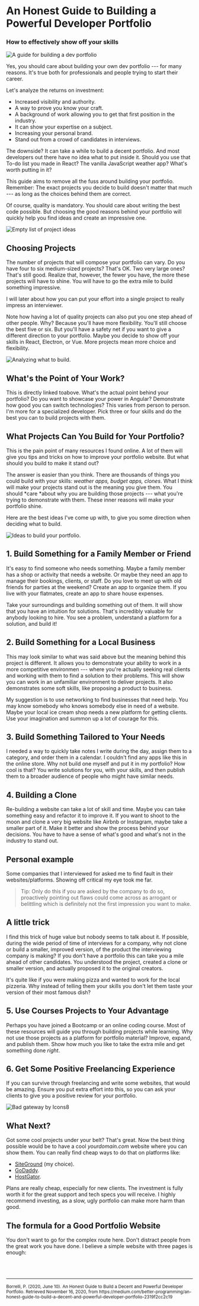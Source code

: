 # An Honest Guide to Building a Powerful Developer Portfolio

### How to effectively show off your skills

![A guide for building a dev portfolio](https://miro.medium.com/max/1884/1*_D5k02kTySygDTttM3UeTA.png)

Yes, you should care about building your own dev portfolio --- for many reasons. It's true both for professionals and people trying to start their career.

Let's analyze the returns on investment:

-   Increased visibility and authority.
-   A way to prove you know your craft.
-   A background of work allowing you to get that first position in the industry.
-   It can show your expertise on a subject.
-   Increasing your personal brand.
-   Stand out from a crowd of candidates in interviews.

The downside? It can take a while to build a decent portfolio. And most developers out there have no idea what to put inside it. Should you use that To-do list you made in React? The vanilla JavaScript weather app? What's worth putting in it?

This guide aims to remove all the fuss around building your portfolio. Remember: The exact projects you decide to build doesn't matter that much --- as long as the choices behind them are correct.

Of course, quality is mandatory. You should care about writing the best code possible. But choosing the good reasons behind your portfolio will quickly help you find ideas and create an impressive one.

![Empty list of project ideas](https://miro.medium.com/max/1824/1*N1J2885y8q1VQT4KGU1Vlw.png)


## Choosing Projects

The number of projects that will compose your portfolio can vary. Do you have four to six medium-sized projects? That's OK. Two very large ones? That's still good. Realize that, however, the fewer you have, the more these projects will have to shine. You will have to go the extra mile to build something impressive.

I will later about how you can put your effort into a single project to really impress an interviewer.

Note how having a lot of quality projects can also put you one step ahead of other people. Why? Because you'll have more flexibility. You'll still choose the best five or six. But you'll have a safety net if you want to give a different direction to your portfolio. Maybe you decide to show off your skills in React, Electron, or Vue. More projects mean more choice and flexibility.

![Analyzing what to build.](https://miro.medium.com/max/1842/1*miQ9Sps9KB1hosHEu3yBYg.png)

## What's the Point of Your Work?

This is directly linked toabove. What's the actual point behind your portfolio? Do you want to showcase your power in Angular? Demonstrate how good you can switch technologies? This varies from person to person. I'm more for a specialized developer. Pick three or four skills and do the best you can to build projects with them.

## What Projects Can You Build for Your Portfolio?

This is the pain point of many resources I found online. A lot of them will give you tips and tricks on how to improve your portfolio website. But what should you build to make it stand out?

The answer is easier than you think. There are thousands of things you could build with your skills: *weather apps, budget apps, clones*. What I think will make your projects stand out is the meaning you give them. You should *care *about why you are building those projects --- what you're trying to demonstrate with them. These inner reasons will make your portfolio shine.

Here are the best ideas I've come up with, to give you some direction when deciding what to build.

![Ideas to build your portfolio.](https://miro.medium.com/max/1746/1*I4Bald2PcFOXiEKZJopO-A.png)

## 1\. Build Something for a Family Member or Friend

It's easy to find someone who needs something. Maybe a family member has a shop or activity that needs a website. Or maybe they need an app to manage their bookings, clients, or staff. Do you love to meet up with old friends for parties at the weekend? Create an app to organize them. If you live with your flatmates, create an app to share house expenses.

Take your surroundings and building something out of them. It will show that you have an intuition for solutions. That's incredibly valuable for anybody looking to hire. You see a problem, understand a platform for a solution, and build it!

## 2\. Build Something for a Local Business

This may look similar to what was said above but the meaning behind this project is different. It allows you to demonstrate your ability to work in a more competitive environmen --- where you're actually seeking real clients and working with them to find a solution to their problems. This will show you can work in an unfamiliar environment to deliver projects. It also demonstrates some soft skills, like proposing a product to business.

My suggestion is to use networking to find businesses that need help. You may know somebody who knows somebody else in need of a website. Maybe your local ice cream shop needs a new platform for getting clients. Use your imagination and summon up a lot of courage for this.

## 3\. Build Something Tailored to Your Needs

I needed a way to quickly take notes I write during the day, assign them to a category, and order them in a calendar. I couldn't find any apps like this in the online store. Why not build one myself and put it in my portfolio? How cool is that? You write solutions for you, with your skills, and then publish them to a broader audience of people who might have similar needs.

## 4\. Building a Clone

Re-building a website can take a lot of skill and time. Maybe you can take something easy and refactor it to improve it. If you want to shoot to the moon and clone a very big website like Airbnb or Instagram, maybe take a smaller part of it. Make it better and show the process behind your decisions. You have to have a sense of what's good and what's not in the industry to stand out.

## Personal example

Some companies that I interviewed for asked me to find fault in their websites/platforms. Showing off critical my eye took me far.

> Tip: Only do this if you are asked by the company to do so, proactively pointing out flaws could come across as arrogant or belittling which is definitely not the first impression you want to make.

## A little trick

I find this trick of huge value but nobody seems to talk about it. If possible, during the wide period of time of interviews for a company, why not clone or build a smaller, improved version, of the product the interviewing company is making? If you don't have a portfolio this can take you a mile ahead of other candidates. You understood the project, created a clone or smaller version, and actually proposed it to the original creators.

It's quite like if you were making pizza and wanted to work for the local pizzeria. Why instead of telling them your skills you don't let them taste your version of their most famous dish?

## 5\. Use Courses Projects to Your Advantage

Perhaps you have joined a Bootcamp or an online coding course. Most of these resources will guide you through building projects while learning. Why not use those projects as a platform for portfolio material? Improve, expand, and publish them. Show how much you like to take the extra mile and get something done *right*.

## 6\. Get Some Positive Freelancing Experience

If you can survive through freelancing and write some websites, that would be amazing. Ensure you put extra effort into this, so you can ask your clients to give you a positive review for your portfolio.

![Bad gateway by Icons8](https://miro.medium.com/max/1824/1*FJhTVw3ynq28uHuTQB8RJA.png)


## What Next?

Got some cool projects under your belt? That's great. Now the best thing possible would be to have a cool *yourdomain.com* website where you can show them. You can really find cheap ways to do that on platforms like:

-   [SiteGround](https://it.siteground.com/index.htm?afcode=f29e0a51c2a41f6b32c23cd8f5817a32) (my choice).
-   [GoDaddy](https://it.godaddy.com/offers/domains/cctld/com-or-it/viral-offer?isc=ITIDOM1&countryview=1&currencyType=eur&gclid=CjwKCAjw8df2BRA3EiwAvfZWaDNc08_i_djX5UZnuAVGDOZNIj23HHdaQl-FG-_sK4MgnmiLz-KJyhoCSEQQAvD_BwE&gclsrc=aw.ds).
-   [HostGator](https://www.hostgator.com/web-hosting?utm_source=google&utm_medium=brandsearch&kclickid=b587f9fb-eb90-40f9-a8c4-856475303ccc&kenshoo_ida=Host%20Gator%20IDA&adid=367932471525&utm_term=hostgator&matchtype=e&addisttype=g&campaign=2053150209&adgroup=79038780129&gclid=CjwKCAjw8df2BRA3EiwAvfZWaLqVfoKRrZfipjAQEx9utwfvPr_XqfQTPCwCPEIdTD1hOsQL8v9MlxoCVUEQAvD_BwE).

Plans are really cheap, especially for new clients. The investment is fully worth it for the great support and tech specs you will receive. I highly recommend investing, as a slow, ugly portfolio can make more harm than good.

## The formula for a Good Portfolio Website

You don't want to go for the complex route here. Don't distract people from the great work you have done. I believe a simple website with three pages is enough:


<br>
<br>
<hr>
<small>Borrelli, P. (2020, June 10). An Honest Guide to Build a Decent and Powerful Developer Portfolio. Retrieved November 16, 2020, from https://medium.com/better-programming/an-honest-guide-to-build-a-decent-and-powerful-developer-portfolio-2319f2cc2c19</small>
<br>
